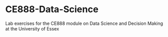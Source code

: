 # CE888-Data-Science
Lab exercises for the CE888 module on Data Science and Decision Making at the University of Essex
